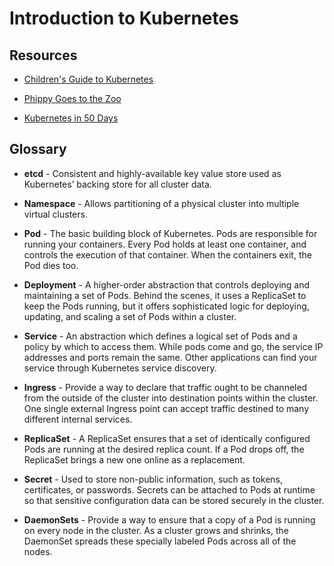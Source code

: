# Introduction to Kubernetes

## Resources

* [Children's Guide to Kubernetes](https://www.cncf.io/wp-content/uploads/2019/03/The-Illustrated-Childrens-Guide-to-Kubernetes.pdf)

* [Phippy Goes to the Zoo](https://azure.microsoft.com/mediahandler/files/resourcefiles/phippy-goes-to-the-zoo/Phippy%20Goes%20To%20The%20Zoo_MSFTonline.pdf)

* [Kubernetes in 50 Days](https://azure.microsoft.com/mediahandler/files/resourcefiles/kubernetes-learning-path/Kubernetes%20Learning%20Path%20version%201.0.pdf)

## Glossary

* **etcd** - Consistent and highly-available key value store used as Kubernetes’ backing store for all cluster data.

<!-- * **Controller** - A daemon that embeds the core control loops shipped with Kubernetes. In applications of robotics and automation, a control loop is a non-terminating loop that regulates the state of the system. In Kubernetes, a controller is a control loop that watches the shared state of the cluster through the API server and makes changes attempting to move the current state towards the desired state. Examples of controllers that ship with Kubernetes today are the replication controller, endpoints controller, namespace controller, and service accounts controller. -->

* **Namespace** - Allows partitioning of a physical cluster into multiple virtual clusters.

<!-- * **Name** - All objects in the Kubernetes are unambiguously identified by a Name. -->

* **Pod** - The basic building block of Kubernetes. Pods are responsible for running your containers. Every Pod holds at least one container, and controls the execution of that container. When the containers exit, the Pod dies too.

* **Deployment** - A higher-order abstraction that controls deploying and maintaining a set of Pods. Behind the scenes, it uses a ReplicaSet to keep the Pods running, but it offers sophisticated logic for deploying, updating, and scaling a set of Pods within a cluster.

* **Service** - An abstraction which defines a logical set of Pods and a policy by which to access them. While pods come and go, the service IP addresses and ports remain the same. Other applications can find your service through Kubernetes service discovery.

* **Ingress** - Provide a way to declare that traffic ought to be channeled from the outside of the cluster into destination points within the cluster. One single external Ingress point can accept traffic destined to many different internal services.

* **ReplicaSet** - A ReplicaSet ensures that a set of identically configured Pods are running at the desired replica count. If a Pod drops off, the ReplicaSet brings a new one online as a replacement.

* **Secret** - Used to store non-public information, such as tokens, certificates, or passwords. Secrets can be attached to Pods at runtime so that sensitive configuration data can be stored securely in the cluster.

* **DaemonSets** - Provide a way to ensure that a copy of a Pod is running on every node in the cluster. As a cluster grows and shrinks, the DaemonSet spreads these specially labeled Pods across all of the nodes.